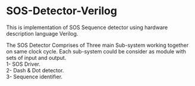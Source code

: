 # SOS-Detector-Verilog
This is implementation of SOS Sequence detector using hardware description language Verilog. 

The SOS Detector Comprises of Three main Sub-system working together on same clock cycle. Each sub-system could be consider as module with sets of input and output.  
1- SOS Driver.   
2- Dash & Dot detector.  
3- Sequence identifier. 



